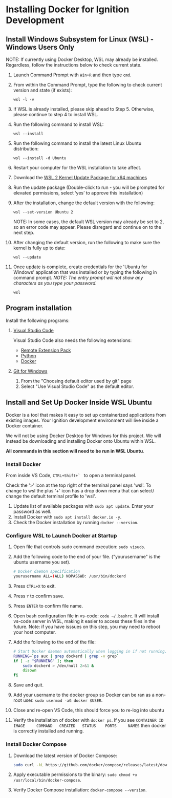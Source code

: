# Installing Docker for Ignition Development

## Install Windows Subsystem for Linux (WSL) - Windows Users Only

NOTE: If currently using Docker Desktop, WSL may already be installed. Regardless, follow the instructions below to check current state.

1. Launch Command Prompt with `Win+R` and then type `cmd`.
2. From within the Command Prompt, type the following to check current version and state (if exists):
    ```
    wsl -l -v
    ```
3. If WSL is already installed, please skip ahead to Step 5. Otherwise, please continue to step 4 to install WSL.
4. Run the following command to install WSL: 
    ```
    wsl --install
    ```
5. Run the following command to install the latest Linux Ubuntu distribution: 
    ```
    wsl --install -d Ubuntu
    ```
6. Restart your computer for the WSL installation to take affect.
7. Download the [WSL 2 Kernel Update Package for x64 machines](https://wslstorestorage.blob.core.windows.net/wslblob/wsl_update_x64.msi)
8. Run the update package (Double-click to run - you will be prompted for elevated permissions, select ‘yes’ to approve this installation)
9. After the installation, change the default version with the following:
    ```
    wsl --set-version Ubuntu 2
    ```
    NOTE: In some cases, the default WSL version may already be set to 2, so an error code may appear. Please disregard and continue on to the next step.

10. After changing the default version, run the following to make sure the kernel is fully up to date:
    ```
    wsl --update
    ```
11. Once update is complete, create credentials for the 'Ubuntu for Windows' application that was installed or by typing the following in command prompt. *NOTE: The entry prompt will not show any characters as you type your password.*
    ```
    wsl
    ```

## Program installation

Install the following programs:

1. [Visual Studio Code](https://code.visualstudio.com/Download)

    Visual Studio Code also needs the following extensions:

   - [Remote Extension Pack](https://marketplace.visualstudio.com/items?itemName=ms-vscode-remote.vscode-remote-extensionpack)
   - [Python](https://marketplace.visualstudio.com/items?itemName=ms-python.python)
   - [Docker](https://marketplace.visualstudio.com/items?itemName=ms-azuretools.vscode-docker)

2. [Git for Windows](https://gitforwindows.org/)
   1. From the "Choosing default editor used by git" page
   2. Select "Use Visual Studio Code" as the default editor.

## Install and Set Up Docker Inside WSL Ubuntu

Docker is a tool that makes it easy to set up containerized applications from existing images. Your Ignition development environment will live inside a Docker container.

We will not be using Docker Desktop for Windows for this project. We will instead be downloading and installing Docker onto Ubuntu within WSL.

**All commands in this section will need to be run in WSL Ubuntu**.

### Install Docker

From inside VS Code, ``CTRL+Shift+` `` to open a terminal panel.

 Check the '>' icon at the top right of the terminal panel says 'wsl'. To change to wsl the plus '+' icon has a drop down menu that can select/ change the default terminal profile to 'wsl'.

1. Update list of available packages with `sudo apt update`. Enter your password as well.
2. Install Docker with `sudo apt install docker.io -y`.
3. Check the Docker installation by running `docker --version`.

### Configure WSL to Launch Docker at Startup

1. Open file that controls sudo command execution: `sudo visudo`.
2. Add the following code to the end of your file. ("yourusername" is the ubuntu username you set).

    ```bash
    # Docker daemon specification
    yourusername ALL=(ALL) NOPASSWD: /usr/bin/dockerd
    ```

3. Press `CTRL+X` to exit.
4. Press `Y` to confirm save.
5. Press `ENTER` to confirm file name.
6. Open bash configuration file in vs-code: `code ~/.bashrc`. It will install vs-code server in WSL, making it easier to access these files in the future. Note: if you have isssues on this step, you may need to reboot your host computer.
7. Add the following to the end of the file:

    ```bash
    # Start Docker daemon automatically when logging in if not running.
    RUNNING=`ps aux | grep dockerd | grep -v grep`
    if [ -z "$RUNNING" ]; then
        sudo dockerd > /dev/null 2>&1 &
        disown
    fi
    ```

8. Save and quit.
9. Add your username to the docker group so Docker can be ran as a non-root user. `sudo usermod -aG docker $USER`.
10. Close and re-open VS Code, this should force you to re-log into ubuntu
11. Verify the installation of docker with `docker ps`. If you see `CONTAINER ID   IMAGE     COMMAND   CREATED   STATUS    PORTS     NAMES` then docker is correctly installed and running.

### Install Docker Compose

1. Download the latest version of Docker Compose:

    ```bash
    sudo curl -kL https://github.com/docker/compose/releases/latest/download/docker-compose-linux-x86_64 -o /usr/local/bin/docker-compose
    ```

2. Apply executable permissions to the binary: `sudo chmod +x /usr/local/bin/docker-compose`.
3. Verify Docker Compose installation: `docker-compose --version`.